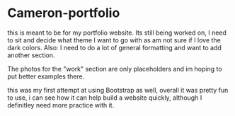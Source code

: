 # Cameron-portfolio
this is meant to be for my portfolio website. Its still being worked on, I need to sit and decide what theme I want to go with as am not sure if I love the dark colors. Also: I need to do a lot of general formatting and want to add another section. 

The photos for the "work" section are only placeholders  and im hoping to put better examples there.

this was my first attempt at using Bootstrap as well, overall it was pretty fun to use, i can see how it can help build a website quickly, although I definitley need more practice with it.
